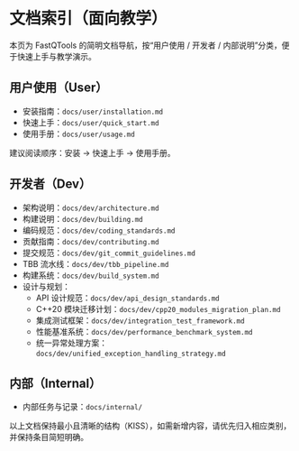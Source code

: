 # 文档索引（面向教学）

本页为 FastQTools 的简明文档导航，按“用户使用 / 开发者 / 内部说明”分类，便于快速上手与教学演示。

## 用户使用（User）
- 安装指南：`docs/user/installation.md`
- 快速上手：`docs/user/quick_start.md`
- 使用手册：`docs/user/usage.md`

建议阅读顺序：安装 → 快速上手 → 使用手册。

## 开发者（Dev）
- 架构说明：`docs/dev/architecture.md`
- 构建说明：`docs/dev/building.md`
- 编码规范：`docs/dev/coding_standards.md`
- 贡献指南：`docs/dev/contributing.md`
- 提交规范：`docs/dev/git_commit_guidelines.md`
- TBB 流水线：`docs/dev/tbb_pipeline.md`
- 构建系统：`docs/dev/build_system.md`
- 设计与规划：
  - API 设计规范：`docs/dev/api_design_standards.md`
  - C++20 模块迁移计划：`docs/dev/cpp20_modules_migration_plan.md`
  - 集成测试框架：`docs/dev/integration_test_framework.md`
  - 性能基准系统：`docs/dev/performance_benchmark_system.md`
  - 统一异常处理方案：`docs/dev/unified_exception_handling_strategy.md`

## 内部（Internal）
- 内部任务与记录：`docs/internal/`

以上文档保持最小且清晰的结构（KISS），如需新增内容，请优先归入相应类别，并保持条目简短明确。
